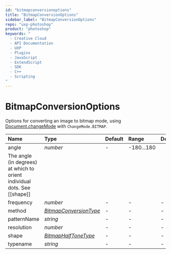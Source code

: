 ```yaml
---
id: "bitmapconversionoptions"
title: "BitmapConversionOptions"
sidebar_label: "BitmapConversionOptions"
repo: "uxp-photoshop"
product: "photoshop"
keywords: "
  - Creative Cloud
  - API Documentation
  - UXP
  - Plugins
  - JavaScript
  - ExtendScript
  - SDK
  - C++
  - Scripting
"
---
```


# BitmapConversionOptions

Options for converting an image to bitmap mode, using [Document.changeMode](/ps_reference/classes/document/#changemode) with `ChangeMode.BITMAP`.

| Name | Type | Default | Range | Description |
| :------ | :------ | :------ | :------ | :------ |
| angle | *number* | - | -180...180
 | The angle (in degrees) at which to orient individual dots. See [[shape]] |
| frequency | *number* | - | - | - |
| method | [*BitmapConversionType*](/ps_reference/modules/constants/#bitmapconversiontype) | - | - | - |
| patternName | *string* | - | - | - |
| resolution | *number* | - | - | - |
| shape | [*BitmapHalfToneType*](/ps_reference/modules/constants/#bitmaphalftonetype) | - | - | - |
| typename | *string* | - | - | - |
